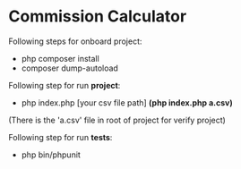 # Commission Calculator

Following steps for onboard project:
- php composer install
- composer dump-autoload

Following step for run **project**:
- php index.php [your csv file path] **(php index.php a.csv)**

(There is the 'a.csv' file in root of project for verify project)

Following step for run **tests**:
- php bin/phpunit
